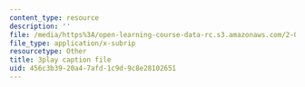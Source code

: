```yaml
---
content_type: resource
description: ''
file: /media/https%3A/open-learning-course-data-rc.s3.amazonaws.com/2-003sc-engineering-dynamics-fall-2011/456c3b3920a47afd1c9d9c8e28102651_d00XI_UTKQo.srt
file_type: application/x-subrip
resourcetype: Other
title: 3play caption file
uid: 456c3b39-20a4-7afd-1c9d-9c8e28102651
---
```

